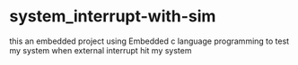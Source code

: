 # system_interrupt-with-sim
this an embedded project using Embedded c language programming to test my system when external interrupt hit my system
